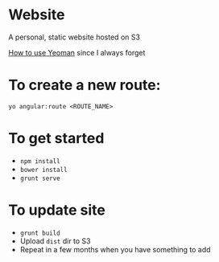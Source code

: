 Website
=======

A personal, static website hosted on S3

[How to use Yeoman](https://github.com/yeoman/generator-angular) since I always forget

# To create a new route:
`yo angular:route <ROUTE_NAME>`

# To get started
* `npm install`
* `bower install`
* `grunt serve`

# To update site
* `grunt build`
* Upload `dist` dir to S3
* Repeat in a few months when you have something to add
